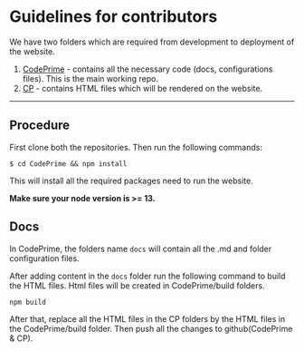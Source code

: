 # Guidelines for contributors

We have two folders which are required from development to deployment of the website.
1. [CodePrime](https://github.com/umangkumarr/CodePrime) - contains all the necessary code (docs, configurations files). This is the main working repo.
2. [CP](https://github.com/umangkumarr/CP) - contains HTML files which will be rendered on the website.


---
## Procedure
First clone both the repositories. Then run the following commands:
```bsh
$ cd CodePrime && npm install
```
This will install all the required packages need to run the website.

**Make sure your node version is >= 13.**

## Docs

In CodePrime, the folders name ```docs``` will contain all the .md and folder configuration files.

After adding content in the ```docs``` folder run the following command to build the HTML files. Html files will be created in CodePrime/build folders.

```bsh
npm build
```

After that, replace all the HTML files in the CP folders by the HTML files in the CodePrime/build folder. Then push all the changes to github(CodePrime & CP).
